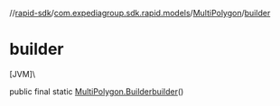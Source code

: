 //[rapid-sdk](../../../index.md)/[com.expediagroup.sdk.rapid.models](../index.md)/[MultiPolygon](index.md)/[builder](builder.md)

# builder

[JVM]\

public final static [MultiPolygon.Builder](-builder/index.md)[builder](builder.md)()
